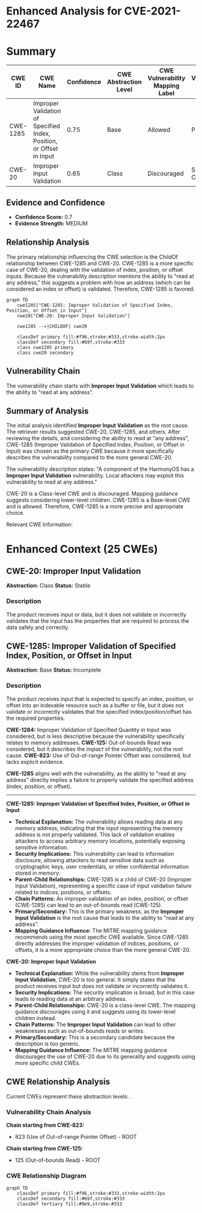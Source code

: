 # Enhanced Analysis for CVE-2021-22467

# Summary
| CWE ID | CWE Name | Confidence | CWE Abstraction Level | CWE Vulnerability Mapping Label | CWE-Vulnerability Mapping Notes |
|---|---|---|---|---|---|
| CWE-1285 | Improper Validation of Specified Index, Position, or Offset in Input | 0.75 | Base | Allowed | Primary CWE |
| CWE-20 | Improper Input Validation | 0.65 | Class | Discouraged | Secondary Candidate |

## Evidence and Confidence

*   **Confidence Score:** 0.7
*   **Evidence Strength:** MEDIUM

## Relationship Analysis
The primary relationship influencing the CWE selection is the ChildOf relationship between CWE-1285 and CWE-20. CWE-1285 is a more specific case of CWE-20, dealing with the validation of index, position, or offset inputs. Because the vulnerability description mentions the ability to "read at any address," this suggests a problem with how an address (which can be considered an index or offset) is validated. Therefore, CWE-1285 is favored.

```mermaid
graph TD
    cwe1285["CWE-1285: Improper Validation of Specified Index, Position, or Offset in Input"]
    cwe20["CWE-20: Improper Input Validation"]
    
    cwe1285 -->|CHILDOF| cwe20
    
    classDef primary fill:#f96,stroke:#333,stroke-width:2px
    classDef secondary fill:#69f,stroke:#333
    class cwe1285 primary
    class cwe20 secondary
```

## Vulnerability Chain
The vulnerability chain starts with **Improper Input Validation** which leads to the ability to "read at any address".

## Summary of Analysis
The initial analysis identified **Improper Input Validation** as the root cause. The retriever results suggested CWE-20, CWE-1285, and others. After reviewing the details, and considering the ability to read at "any address", CWE-1285 (Improper Validation of Specified Index, Position, or Offset in Input) was chosen as the primary CWE because it more specifically describes the vulnerability compared to the more general CWE-20.

The vulnerability description states: "A component of the HarmonyOS has a **Improper Input Validation** vulnerability. Local attackers may exploit this vulnerability to read at any address."

CWE-20 is a Class-level CWE and is discouraged. Mapping guidance suggests considering lower-level children. CWE-1285 is a Base-level CWE and is allowed.
Therefore, CWE-1285 is a more precise and appropriate choice.

Relevant CWE Information:

# Enhanced Context (25 CWEs)

## CWE-20: Improper Input Validation
**Abstraction:** Class
**Status:** Stable

### Description
The product receives input or data, but it does
        not validate or incorrectly validates that the input has the
        properties that are required to process the data safely and
        correctly.
## CWE-1285: Improper Validation of Specified Index, Position, or Offset in Input
**Abstraction:** Base
**Status:** Incomplete

### Description
The product receives input that is expected to specify an index, position, or offset into an indexable resource such as a buffer or file, but it does not validate or incorrectly validates that the specified index/position/offset has the required properties.

**CWE-1284:** Improper Validation of Specified Quantity in Input was considered, but is less descriptive because the vulnerability specifically relates to memory addresses.
**CWE-125:** Out-of-bounds Read was considered, but it describes the *impact* of the vulnerability, not the root cause.
**CWE-823:** Use of Out-of-range Pointer Offset was considered, but lacks explicit evidence.

**CWE-1285** aligns well with the vulnerability, as the ability to "read at any address" directly implies a failure to properly validate the specified address (index, position, or offset).

---
**CWE-1285: Improper Validation of Specified Index, Position, or Offset in Input**

*   **Technical Explanation:** The vulnerability allows reading data at any memory address, indicating that the input representing the memory address is not properly validated. This lack of validation enables attackers to access arbitrary memory locations, potentially exposing sensitive information.
*   **Security Implications:** This vulnerability can lead to information disclosure, allowing attackers to read sensitive data such as cryptographic keys, user credentials, or other confidential information stored in memory.
*   **Parent-Child Relationships:** CWE-1285 is a child of CWE-20 (Improper Input Validation), representing a specific case of input validation failure related to indices, positions, or offsets.
*   **Chain Patterns:** An improper validation of an index, position, or offset (CWE-1285) can lead to an out-of-bounds read (CWE-125).
*   **Primary/Secondary:** This is the primary weakness, as the **Improper Input Validation** is the root cause that leads to the ability to "read at any address".
*   **Mapping Guidance Influence:** The MITRE mapping guidance recommends using the most specific CWE available. Since CWE-1285 directly addresses the improper validation of indices, positions, or offsets, it is a more appropriate choice than the more general CWE-20.

**CWE-20: Improper Input Validation**

*   **Technical Explanation:** While the vulnerability stems from **Improper Input Validation**, CWE-20 is too general. It simply states that the product receives input but does not validate or incorrectly validates it.
*   **Security Implications:** The security implication is broad, but in this case leads to reading data at an arbitrary address.
*   **Parent-Child Relationships:** CWE-20 is a class-level CWE. The mapping guidance discourages using it and suggests using its lower-level children instead.
*   **Chain Patterns:** The **Improper Input Validation** can lead to other weaknesses such as out-of-bounds reads or writes.
*   **Primary/Secondary:** This is a secondary candidate because the description is too generic.
*   **Mapping Guidance Influence:** The MITRE mapping guidance discourages the use of CWE-20 due to its generality and suggests using more specific child CWEs.


## CWE Relationship Analysis

Current CWEs represent these abstraction levels: .


### Vulnerability Chain Analysis

**Chain starting from CWE-823:**
- 823 (Use of Out-of-range Pointer Offset) - ROOT


**Chain starting from CWE-125:**
- 125 (Out-of-bounds Read) - ROOT



### CWE Relationship Diagram

```mermaid
graph TD
    classDef primary fill:#f96,stroke:#333,stroke-width:2px
    classDef secondary fill:#69f,stroke:#333
    classDef tertiary fill:#9e9,stroke:#333
```